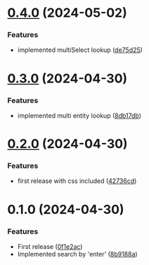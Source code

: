 # [0.4.0](https://github.com/Shko-Online/LookupObjects-Mock/compare/v0.3.0...v0.4.0) (2024-05-02)


### Features

* implemented multiSelect lookup ([de75d25](https://github.com/Shko-Online/LookupObjects-Mock/commit/de75d2526f03140f50b69ec356e19f73a21a3abf))

# [0.3.0](https://github.com/Shko-Online/LookupObjects-Mock/compare/v0.2.0...v0.3.0) (2024-04-30)


### Features

* implemented multi entity lookup ([8db17db](https://github.com/Shko-Online/LookupObjects-Mock/commit/8db17db9c59d1247b51a81fa48352bf28945d1a6))

# [0.2.0](https://github.com/Shko-Online/LookupObjects-Mock/compare/v0.1.0...v0.2.0) (2024-04-30)


### Features

* first release with css included ([42736cd](https://github.com/Shko-Online/LookupObjects-Mock/commit/42736cd1f0ad8dde033d22be7abf42b327514721))

# 0.1.0 (2024-04-30)


### Features

* First release ([0f1e2ac](https://github.com/Shko-Online/LookupObjects-Mock/commit/0f1e2aca06ac42d6e5fdb01d45c261cbf275b4d8))
* Implemented search by 'enter' ([8b9188a](https://github.com/Shko-Online/LookupObjects-Mock/commit/8b9188a86d70d3326ff730ff2a78fbfeba4f108f))
